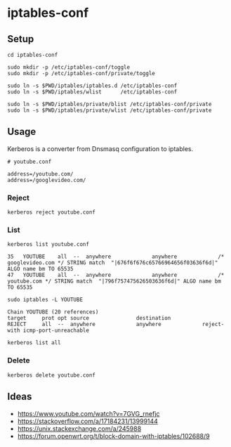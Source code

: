 # iptables-conf

## Setup
```shell
cd iptables-conf

sudo mkdir -p /etc/iptables-conf/toggle
sudo mkdir -p /etc/iptables-conf/private/toggle

sudo ln -s $PWD/iptables/iptables.d /etc/iptables-conf
sudo ln -s $PWD/iptables/wlist      /etc/iptables-conf

sudo ln -s $PWD/iptables/private/blist /etc/iptables-conf/private
sudo ln -s $PWD/iptables/private/wlist /etc/iptables-conf/private
```

## Usage
Kerberos is a converter from Dnsmasq configuration to iptables.

```
# youtube.conf

address=/youtube.com/
address=/googlevideo.com/
```

### Reject

```shell
kerberos reject youtube.conf
```

### List
```shell
kerberos list youtube.conf
```

```
35   YOUTUBE    all  --  anywhere             anywhere             /* googlevideo.com */ STRING match  "|676f6f676c65766964656f03636f6d|" ALGO name bm TO 65535
47   YOUTUBE    all  --  anywhere             anywhere             /* youtube.com */ STRING match  "|796f757475626503636f6d|" ALGO name bm TO 65535
```

```shell
sudo iptables -L YOUTUBE
```

```
Chain YOUTUBE (20 references)
target     prot opt source               destination
REJECT     all  --  anywhere             anywhere             reject-with icmp-port-unreachable
```

```shell
kerberos list all
```

### Delete
```shell
kerberos delete youtube.conf
```



## Ideas
* https://www.youtube.com/watch?v=7GVG_rnefjc
* https://stackoverflow.com/a/17184231/13999144
* https://unix.stackexchange.com/a/245988
* https://forum.openwrt.org/t/block-domain-with-iptables/102688/9
